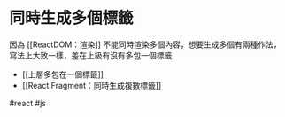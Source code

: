 # 同時生成多個標籤
因為 [[ReactDOM：渲染]] 不能同時渲染多個內容，想要生成多個有兩種作法，寫法上大致一樣，差在上級有沒有多包一個標籤
- [[上層多包在一個標籤]]
- [[React.Fragment：同時生成複數標籤]]


#react #js 